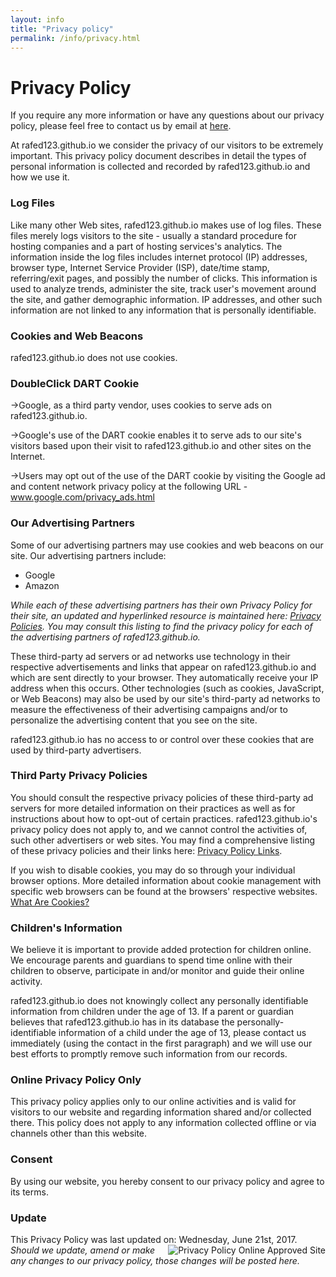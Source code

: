 ```yaml
---
layout: info
title: "Privacy policy"
permalink: /info/privacy.html
---
```


# Privacy Policy
If you require any more information or have any questions about our privacy policy, please feel free to contact us by email at <a href="&#109;&#97;&#105;&#108;&#116;&#111;:&#114;&#97;&#102;&#101;&#100;123&#64;&#103;&#109;&#97;&#105;&#108;&#46;&#99;&#111;&#109;">&#104;&#101;&#114;&#101;</a>.

At rafed123.github.io we consider the privacy of our visitors to be extremely important. This privacy policy document describes in detail the types of personal information is collected and recorded by rafed123.github.io and how we use it.

### Log Files
Like many other Web sites, rafed123.github.io makes use of log files. These files merely logs visitors to the site - usually a standard procedure for hosting companies and a part of hosting services's analytics. The information inside the log files includes internet protocol (IP) addresses, browser type, Internet Service Provider (ISP), date/time stamp, referring/exit pages, and possibly the number of clicks. This information is used to analyze trends, administer the site, track user's movement around the site, and gather demographic information. IP addresses, and other such information are not linked to any information that is personally identifiable.

### Cookies and Web Beacons
rafed123.github.io does not use cookies.

### DoubleClick DART Cookie 
 
&rarr;Google, as a third party vendor, uses cookies to serve ads on rafed123.github.io.

&rarr;Google's use of the DART cookie enables it to serve ads to our site's visitors based upon their visit to rafed123.github.io and other sites on the Internet.

&rarr;Users may opt out of the use of the DART cookie by visiting the Google ad and content network privacy policy at the following URL - <a href="http://www.google.com/privacy_ads.html" title="Opt out of the Dart Cookie">www.google.com/privacy_ads.html</a>

### Our Advertising Partners
Some of our advertising partners may use cookies and web beacons on our site. Our advertising partners include: 
<ul>
	<li>Google</li>
	<li>Amazon</li>
</ul>
<em>While each of these advertising partners has their own Privacy Policy for their site, an updated and hyperlinked resource is maintained here: <a href="http://www.privacypolicyonline.com/privacy-policies">Privacy Policies</a>.
You may consult this listing to find the privacy policy for each of the advertising partners of rafed123.github.io.</em>

These third-party ad servers or ad networks use technology in their respective advertisements and links that appear on rafed123.github.io and which are sent directly to your browser. They automatically receive your IP address when this occurs. Other technologies (such as cookies, JavaScript, or Web Beacons) may also be used by our site's third-party ad networks to measure the effectiveness of their advertising campaigns and/or to personalize the advertising content that you see on the site.

<p> rafed123.github.io has no access to or control over these cookies that are used by third-party advertisers. </p> 

### Third Party Privacy Policies
You should consult the respective privacy policies of these third-party ad servers for more detailed information on their practices as well as for instructions about how to opt-out of certain practices. rafed123.github.io's privacy policy does not apply to, and we cannot control the activities of, such other advertisers or web sites. You may find a comprehensive listing of these privacy policies and their links here: <a href="http://www.privacypolicyonline.com/privacy-policy-links" title="Privacy Policy Links">Privacy Policy Links</a>.

If you wish to disable cookies, you may do so through your individual browser options. More detailed information about cookie management with specific web browsers can be found at the browsers' respective websites. <a href="http://www.privacypolicyonline.com/what-are-cookies">What Are Cookies?</a>

### Children's Information
We believe it is important to provide added protection for children online. We encourage parents and guardians to spend time online with their children to observe, participate in and/or monitor and guide their online activity.

rafed123.github.io does not knowingly collect any personally identifiable information from children under the age of 13.  If a parent or guardian believes that rafed123.github.io has in its database the personally-identifiable information of a child under the age of 13, please contact us immediately (using the contact in the first paragraph) and we will use our best efforts to promptly remove such information from our records.

### Online Privacy Policy Only
This privacy policy applies only to our online activities and is valid for visitors to our website and regarding information shared and/or collected there.
This policy does not apply to any information collected offline or via channels other than this website.

### Consent
By using our website, you hereby consent to our privacy policy and agree to its terms.
### Update
This Privacy Policy was last updated on: Wednesday, June 21st, 2017.
<a href="http://www.PrivacyPolicyOnline.com" title="PrivacyPolicyOnline.com Approved Site" target="_blank"><img src="http://www.privacypolicyonline.com/images/privacypolicyonline-seal.png" border="0" alt="Privacy Policy Online Approved Site" align="right" /></a><br /><em>Should we update, amend or make any changes to our privacy policy, those changes will be posted here.</em>
<br /><br />
<!-- END of Privacy Policy || Generated by http://www.PrivacyPolicyOnline.com || -->

